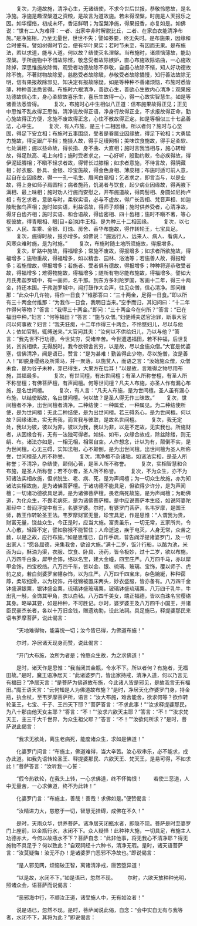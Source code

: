 <!-- { "loadSidebar": true } -->
　　复次，为道故施，清净心生，无诸结使，不求今世后世报，恭敬怜愍故，是名净施。净施是趣涅槃道之资粮，是故言为道故施。若未得涅槃，时施是人天报乐之因。如华缨络，初成未坏，香洁鲜明；为涅槃净施，得果报香，亦复如是。如佛说：“世有二人为难得：一者、出家中非时解脱比丘，二者、在家白衣能清净布施。”是净施相，乃至无量世，世世不失；譬如券要，终无失时。是布施果，因缘和合时便有。譬如树得时节会，便有华叶果实；若时节未至，有因而无果。是布施法，若以求道，能与人道。何以故？结使灭名涅槃。当布施时，诸烦恼薄故，能助涅槃。于所施物中不惜故除悭，敬念受者故除嫉妒，直心布施故除谄曲，一心施故除掉，深思惟施故除悔，观受者功德故除不恭敬，自摄心故除不惭，知人好功德故除不愧，不著财物故除爱，慈愍受者故除瞋，恭敬受者故除憍慢，知行善法故除无明，信有果报故除邪见，知决定有报故除疑。如是等种种不善诸烦恼，布施时悉皆薄，种种善法悉皆得。布施时六根清净，善欲心生，善欲心生故内心清净；观果报功德故信心生，身心柔软故喜乐生，喜乐生故得一心，得一心故实智慧生。如是等诸善法悉皆得。
　　复次，布施时心中生相似八正道：信布施果故得正见；正见中思惟不乱故得正思惟，清净说故得正语，净身行故得正业，不求报故得正命，勤心施故得正方便，念施不废故得正念，心住不散故得正定。如是等相似三十七品善法，心中生。
　　复次，有人布施，是三十二相因缘。所以者何？施时与心坚固，得足下安立相；布施时五事围绕，受者是眷属业因缘故，得足下轮相；大勇猛力施故，得足跟广平相；施摄人故，得手足缦网相；美味饮食施故，得手足柔软、七处满相；施以益命故，得长指、身不曲、大直相；施时言我当相与，施心转增故，得足趺高、毛上向相；施时受者求之，一心好听，殷勤约敕，令必疾得故，得伊泥延膞相；不瞋不轻求者故，得臂长过膝相；如求者意施，不待言故，得阴藏相；好衣服、卧具、金银、珍宝施故，得金色身相、薄皮相；布施时适可前人意，起自在业因缘故，得一一孔一毛生、眉间白毫相；乞者求之，即言当与，以是业故，得上身如师子肩圆相；病者施药，饥渴者与饮食，起少病业因缘故，得两腋下满相、最上味相；施时劝人行施而安慰之，开布施道故，得肉髻相、身圆如尼拘卢相；有乞求者，意欲与时，柔软实语，必与不虚故，得广长舌相、梵音声相、如迦陵毗伽鸟声相；施时如实语，利益语故，得师子颊相；施时供养受者，心清净故，得牙白齿齐相；施时实语、和合语故，得齿密相、四十齿相；施时不瞋不著，等心视彼故，得青眼相、眼[目+妾]如牛王相。是为种三十二相因缘。
　　复次，以七宝、人民、车乘、金银、灯烛、房舍、香华布施故，得作转轮王，七宝具足。
　　复次，施得时故，报亦增多。如佛说：“施远行人、远来人、病人、看病人，风寒众难时施，是为时施。”
　　复次，布施时随土地所须施故，得报增多。
　　复次，旷路中施故，得福增多；常施不废故，得报增多；如求者所欲施故，得福增多；施物重故，得福增多，如以精舍、园林、浴池等；若施善人故，得报增多；若施僧故，得报增多；若施者、受者俱有德故，得报增多；种种将迎恭敬受者故，得福增多；难得物施故，得福增多；随所有物尽能布施故，得福增多。譬如大月氏弗迦罗城中，有一画师，名千那。到东方多利陀罗国，客画十二年，得三十两金，持还本国。于弗迦罗城中，闻打鼓作大会声，往见众僧，信心清净。即问维那：“此众中几许物，得作一日食？”维那答曰：“三十两金，足得一日食。”即以所有三十两金付维那：“为我作一日食，我明日当来。”空手而归，其妇问曰：“十二年作得何等物？”答言：“我得三十两金。”即问：“三十两金今在何所？”答言：“已在福田中种。”妇言：“何等福田？”答言：“施与众僧。”妇便缚夫送官治罪，断事大官问以何事故？妇言：“我夫狂痴，十二年作得三十两金，不怜愍妇儿，尽以与他人；依如官制，辄缚送来。”大官问其夫：“汝何以不供给妇儿，乃以与他？”答言：“我先世不行功德，今世贫穷，受诸辛苦。今世遭遇福田，若不种福，后世复贫，贫贫相续，无得脱时。我今欲顿舍贫穷，以是故，尽以金施众僧。”大官是优婆塞，信佛清净，闻是语已，赞言：“是为甚难！勤苦得此少物，尽以施僧，汝是善人！”即脱身缨络及所乘马，并一聚落，以施贫人，而语之言：“汝始施众僧，众僧未食，是为谷子未种，芽已得生，大果方在后耳！”以是故，言难得之物尽用布施，其福最多。
　　复次，有世间檀，有出世间檀；有圣人所称誉檀，有圣人所不称誉檀；有佛菩萨檀，有声闻檀。何等世间檀？凡夫人布施，亦圣人作有漏心布施，是名世间檀。
　　复次，有人言：“凡夫人布施，是为世间檀。圣人虽有漏心布施，以结使断故，名出世间檀。何以故？是圣人得无作三昧故。”
　　复次，世间檀者不净，出世间檀者清净。二种结使：一种属爱，一种属见。为二种结使所使，是为世间檀；无此二种结使，是为出世间檀。若三碍系心，是为世间檀。何以故？因缘诸法，实无吾我，而言我与彼取，是故名世间檀。
　　复次，我无定处，我以为彼，彼以为非，彼以为我，我以为非，以是不定故，无实我也。所施财者，从因缘合有，无有一法独可得者。如绢、如布，众缘合故成，除丝除缕，则无绢、布。诸法亦如是，一相无相，相常自空。人作想念，计以为有，颠倒不实，是为世间檀。心无三碍，实知法相，心不颠倒，是为出世间檀。出世间檀为圣人所称誉，世间檀圣人所不称誉。
　　复次，清净檀不杂诸垢，如诸法实相，是圣人所称誉；不清净，杂结使，颠倒心著，是圣人所不称誉。
　　复次，实相智慧和合布施，是圣人所称誉；若不尔者，圣人所不称誉。
　　复次，不为众生，亦不为知诸法实相故施，但求脱生、老、病、死，是为声闻檀；为一切众生故施，亦为知诸法实相故施，是为诸佛菩萨檀。于诸功德不能具足，但欲得少许分，是为声闻檀；一切诸功德欲具足满，是为诸佛菩萨檀。畏老病死故施，是为声闻檀；为助佛道，为化众生，不畏老病死，是为诸佛菩萨檀。是中应说菩萨本生经，如说阿婆陀那经中：昔阎浮提中有王，名婆罗婆。尔时，有婆罗门菩萨，名韦罗摩，是国王师，教王作转轮圣王法。韦罗摩财富无量，珍宝具足，作是思惟：“人谓我为贵，财富无量，饶益众生，今正是时，应当大施。富贵虽乐，一切无常，五家所共，令人心散，轻躁不定，譬如猕猴不能暂住；人命逝速，疾于电灭，人身无常，众苦之薮，以是之故，应行布施。”如是思惟已，自作手疏，普告阎浮提诸婆罗门，及一切出家人：“愿各屈德，来集我舍，欲设大施。”满十二岁，饭汁行船，以酪为池，米面为山，酥油为渠，衣服、饮食、卧具、汤药，皆令极妙，过十二岁，欲以布施。八万四千白象，犀甲金饰，络以名宝，建大金幢，四宝庄严。八万四千马，亦以犀甲金饰，四宝校络。八万四千车，皆以金、银、琉璃、玻璃、宝饰，覆以师子、虎豹之皮，若白剑婆罗宝幰杂饰，以为庄严。八万四千四宝床，杂色綩綖，种种茵蓐，柔软细滑，以为校饰，丹枕锦被置床两头，妙衣盛服，皆亦备有。八万四千金钵盛满银粟，银钵盛金粟，琉璃钵盛玻璃粟，玻璃钵盛琉璃粟。八万四千乳牛，牛出乳一斛，金饰其甲角，衣以白毡。八万四千美女，端正福德，皆以白珠名宝缨络其身。略举其要，如是种种，不可胜记。尔时，婆罗婆王及八万四千小国王，并诸臣民豪杰长者，各以十万旧金钱，赠遗劝助，设此法祠。具足施已，释提婆那民来语韦罗摩菩萨，说此偈言：

　　“天地难得物，能喜悦一切；汝今皆已得，为佛道布施！”

　　尔时，净居诸天现身而赞，说此偈言：

　　“开门大布施，汝所为者是；怜愍众生故，为之求佛道！”

　　是时，诸天作是思惟：“我当闭其金瓶，令水不下。所以者何？有施者，无福田故。”是时，魔王语净居天：“此诸婆罗门，皆出家持戒，清净入道，何以乃言无有福田？”净居天言：“是菩萨为佛道故布施，今此诸人皆是邪见，是故我言无有福田。”魔王语天言：“云何知是人为佛道故布施？”是时，净居天化作婆罗门身，持金瓶，执金杖，至韦罗摩菩萨所，语言：“汝大布施，难舍能舍，欲求何等？欲作转轮圣王，七宝、千子、王四天下耶？”菩萨答言：“不求此事！”“汝求释提婆那民，为八十那由他天女主耶？”答言：“不！”“汝求六欲天主耶？”答言：“不！”“汝求梵天王，主三千大千世界，为众生祖父耶？”答言：“不！”“汝欲何所求？”是时，菩萨说此偈言：

　　“我求无欲处，离生老病死，能度诸众生，求如是佛道！”

　　化婆罗门问言：“布施主，佛道难得，当大辛苦。汝心软串乐，必不能求，成办此道。如我先语转轮圣王、释提婆那民、六欲天王、梵天王，是易可得，不如求此！”菩萨答言：“汝听我一心誓：

　　“假令热铁轮，在我头上转，一心求佛道，终不怀悔恨！
　　若使三恶道，人中无量苦，一心求佛道，终不为此转！”

　　化婆罗门言：“布施主，善哉！善哉！求佛如是。”便赞偈言：

　　“汝精进力大，慈愍于一切，智慧无挂碍，成佛在不久！”

　　是时，天雨众华，供养菩萨。诸净居天闭瓶水者，即隐不现。菩萨是时至婆罗门上座前，以金瓶行水，水闭不下。众人疑怪！此种种大施，一切具足，布施主人功德亦大，今何以故瓶水不下？菩萨自念：“此非他事，将无我心不清净耶？得无施物不具足乎？何以致此？”自观祠经十六种书，清净无瑕。是时，诸天语菩萨言：“汝莫疑悔！汝无不办！是诸婆罗门恶邪不净故也。”即说偈言：

　　“是人邪见网，烦恼破正智，离诸清净戒，唐苦堕异道！

　　“以是故，水闭不下。”如是语已，忽然不现。
　　尔时，六欲天放种种光明，照诸众会，语菩萨而说偈言：

　　“恶邪海中行，不顺汝正道，诸受施人中，无有如汝者！”

　　说是语已，忽然不现。是时，菩萨闻说此偈，自念：“会中实自无有与我等者，水闭不下，其将为此？”即说偈言：

